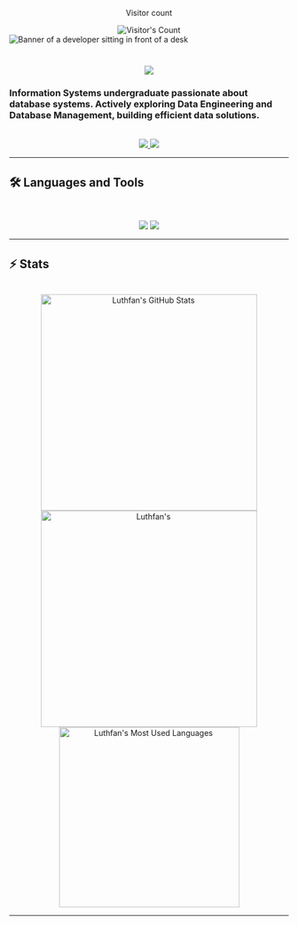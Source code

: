 <div align="center"> 
  <p>Visitor count</p>
  <img src="https://profile-counter.glitch.me/{USERNAME}/count.svg" alt="Visitor's Count" />
</div>

<img src="https://github.com/luthfan-ap/luthfan-ap/blob/main/software-developer.png" alt="Banner of a developer sitting in front of a desk">

<h1 align="center">
    <img src="https://readme-typing-svg.herokuapp.com/?font=Inter&size=48&center=true&vCenter=true&width=500&height=70&color=4493F8&duration=4000&lines=Hi+There+👋+I'm+Luthfan+Aryananda;" />
</h1>

### Information Systems undergraduate passionate about database systems. Actively exploring Data Engineering and Database Management, building efficient data solutions.

<br>

<div align="center">
  <a href="luthfan@gmail.com">
    <img src="https://img.shields.io/badge/Gmail-333333?style=for-the-badge&logo=gmail&logoColor=red" />
  </a>
  <a href="https://linkedin.com/in/luthfan-aryananda" target="_blank">
    <img src="https://img.shields.io/badge/LinkedIn-0077B5?style=for-the-badge&logo=linkedin&logoColor=white" target="_blank" />
  </a>
</div>

<hr>

## 🛠️ Languages and Tools

<br>

<p align="center">
  <img src="https://skillicons.dev/icons?i=java,mysql,sqlite,java,git,github,githubactions,linux,ubuntu" />
  <img src="https://skillicons.dev/icons?i=aws,docker,vscode,figma,jest" />
</p>

<hr>

## ⚡️ Stats

<br>

<div align=center>
  <img width=390 src="https://github-readme-stats.vercel.app/api?username=luthfan-ap&theme=transparent&count_private=true&show_icons=true&rank_icon=github&locale=en" alt="Luthfan's GitHub Stats" />
  <img width=390 src="https://github-readme-streak-stats.herokuapp.com/?user=luthfan-ap&theme=transparent&count_private=true&border_radius=10&locale=en" alt="Luthfan's" />
  <img width=325 src="https://github-readme-stats.vercel.app/api/top-langs?username=luthfan-ap&theme=transparent&layout=donut&hide=css&langs_count=8&border_radius=10&show_icons=true&locale=en" alt="Luthfan's Most Used Languages" />
</div>

<hr>

